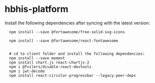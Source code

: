 # hbhis-platform

Install the following dependencies after syncing with the latest version:

      npm install --save @fortawesome/free-solid-svg-icons

      npm install --save @fortawesome/react-fontawesome


      # cd to client folder and install the following dependencies:
      npm install --save moment
      npm install chart.js react-chartjs-2
      npm i @fvilers/disable-react-devtools
      npm i jwt-decode
      npm install react-circular-progressbar --legacy-peer-deps
